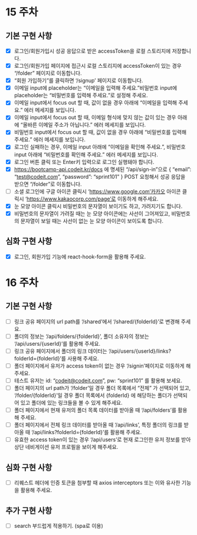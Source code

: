 # 15 주차 
## 기본 구현 사항
- [x] 로그인/회원가입시 성공 응답으로 받은 accessToken을 로컬 스토리지에 저장합니다.
- [x] 로그인/회원가입 페이지에 접근시 로컬 스토리지에 accessToken이 있는 경우 “/folder” 페이지로 이동합니다.
- [x] “회원 가입하기”를 클릭하면 ‘/signup’ 페이지로 이동합니다.
- [x] 이메일 input에 placeholder는 “이메일을 입력해 주세요.”비밀번호 input에 placeholder는 “비밀번호를 입력해 주세요.”로 설정해 주세요.
- [x] 이메일 input에서 focus out 할 때, 값이 없을 경우 아래에 “이메일을 입력해 주세요.” 에러 메세지를 보입니다.
- [x] 이메일 input에서 focus out 할 때, 이메일 형식에 맞지 않는 값이 있는 경우 아래에 “올바른 이메일 주소가 아닙니다.” 에러 메세지를 보입니다.
- [x] 비밀번호 input에서 focus out 할 때, 값이 없을 경우 아래에 “비밀번호를 입력해 주세요.” 에러 메세지를 보입니다.
- [x] 로그인 실패하는 경우, 이메일 input 아래에 “이메일을 확인해 주세요.”, 비밀번호 input 아래에 “비밀번호를 확인해 주세요.” 에러 메세지를 보입니다.
- [x] 로그인 버튼 클릭 또는 Enter키 입력으로 로그인 실행돼야 합니다.
- [x] https://bootcamp-api.codeit.kr/docs 에 명세된 “/api/sign-in”으로 { “email”: “test@codeit.com”, “password”: “sprint101” } POST 요청해서 성공 응답을 받으면 “/folder”로 이동합니다.
- [ ] 소셜 로그인에 구글 아이콘 클릭시 ‘https://www.google.com’카카오 아이콘 클릭시 ‘https://www.kakaocorp.com/page’로 이동하게 해주세요.
- [x] 눈 모양 아이콘 클릭시 비밀번호의 문자열이 보이기도 하고, 가려지기도 합니다.
- [x] 비밀번호의 문자열이 가려질 때는 눈 모양 아이콘에는 사선이 그어져있고, 비밀번호의 문자열이 보일 때는 사선이 없는 눈 모양 아이콘이 보이도록 합니다.

## 심화 구현 사항
- [x] 로그인, 회원가입 기능에 react-hook-form을 활용해 주세요.

# 16 주차
## 기본 구현 사항
- [ ] 링크 공유 페이지의 url path를 ‘/shared’에서 ‘/shared/{folderId}’로 변경해 주세요.
- [ ] 폴더의 정보는 ‘/api/folders/{folderId}’, 폴더 소유자의 정보는 ‘/api/users/{userId}’를 활용해 주세요.
- [ ] 링크 공유 페이지에서 폴더의 링크 데이터는 ‘/api/users/{userId}/links?folderId={folderId}’를 사용해 주세요.
- [ ] 폴더 페이지에서 유저가 access token이 없는 경우 ‘/signin’페이지로 이동하게 해주세요.
- [ ] 테스트 유저는 id: “codeit@codeit.com”, pw: “sprint101” 를 활용해 보세요.
- [ ] 폴더 페이지의 url path가 ‘/folder’일 경우 폴더 목록에서 “전체” 가 선택되어 있고, ‘/folder/{folderId}’일 경우 폴더 목록에서 {folderId} 에 해당하는 폴더가 선택되어 있고 폴더에 있는 링크들을 볼 수 있게 해주세요.
- [ ] 폴더 페이지에서 현재 유저의 폴더 목록 데이터를 받아올 때 ‘/api/folders’를 활용해 주세요.
- [ ] 폴더 페이지에서 전체 링크 데이터를 받아올 때 ‘/api/links’, 특정 폴더의 링크를 받아올 때 ‘/api/links?folderId={folderId}’를 활용해 주세요.
- [ ] 유효한 access token이 있는 경우 ‘/api/users’로 현재 로그인한 유저 정보를 받아 상단 네비게이션 유저 프로필을 보이게 해주세요.

## 심화 구현 사항
- [ ] 리퀘스트 헤더에 인증 토큰을 첨부할 때 axios interceptors 또는 이와 유사한 기능을 활용해 주세요.

## 추가 구현 사항
- [ ] search 부드럽게 적용하기. (spa로 이용)